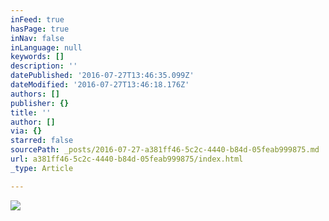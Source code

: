 ```yaml
---
inFeed: true
hasPage: true
inNav: false
inLanguage: null
keywords: []
description: ''
datePublished: '2016-07-27T13:46:35.099Z'
dateModified: '2016-07-27T13:46:18.176Z'
authors: []
publisher: {}
title: ''
author: []
via: {}
starred: false
sourcePath: _posts/2016-07-27-a381ff46-5c2c-4440-b84d-05feab999875.md
url: a381ff46-5c2c-4440-b84d-05feab999875/index.html
_type: Article

---
```

![](https://the-grid-user-content.s3-us-west-2.amazonaws.com/89dd4496-1aab-4d7b-a970-9f6e3905400a.jpg)